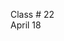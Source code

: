 <div class="lecture2">

<div class="column_date">
<p markdown="block">

Class # 22 <br>
April 18

</p>
</div>

<div class="column_materials">
<p markdown="block">




</p>
</div>

<div class="column_assign">
<p markdown="block">


</p>
</div>

</div>
